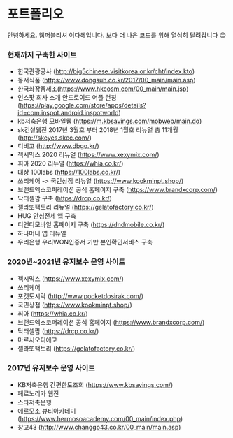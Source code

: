 # 포트폴리오

안녕하세요.
웹퍼블리셔 이다혜입니다.
보다 더 나은 코드를 위해 열심히 달려갑니다 😊

### 현재까지 구축한 사이트
- 한국관광공사 (http://big5chinese.visitkorea.or.kr/cht/index.kto)
- 동서식품 (https://www.dongsuh.co.kr/2017/00_main/main.asp)
- 한국화장품제조(https://www.hkcosm.com/00_main/main.jsp)
- 인스팟 회사 소개 안드로이드 어플 런칭(https://play.google.com/store/apps/details?id=com.inspot.android.inspotworld)
- kb저축은행 모바일웹 (https://m.kbsavings.com/mobweb/main.do)
- sk건설웹진 2017년 3월호 부터 2018년 1월호 리뉴얼 총 11개월 (http://skeyes.skec.com/)
- 디비고 (http://www.dbgo.kr/)
- 젝시믹스 2020 리뉴얼 (https://www.xexymix.com/)
- 휘아 2020 리뉴얼 (https://whia.co.kr/)
- 대상 100labs (https://100labs.co.kr/)
- 쓰리케어 -> 국민상점 리뉴얼 (https://www.kookminpt.shop/)
- 브랜드엑스코퍼레이션 공식 홈페이지 구축 (https://www.brandxcorp.com/)
- 닥터셀팜 구축 (https://drcp.co.kr/)
- 젤라또팩토리 리뉴얼 (https://gelatofactory.co.kr/)
- HUG 안심전세 앱 구축
- 디앤디모바일 홈페이지 구축 (https://dndmobile.co.kr/)
- 하나머니 앱 리뉴얼
- 우리은행 우리WON인증서 기반 본인확인서비스 구축

### 2020년~2021년 유지보수 운영 사이트
- 젝시믹스 (https://www.xexymix.com/)
- 쓰리케어
- 포켓도시락 (http://www.pocketdosirak.com/)
- 국민상점 (https://www.kookminpt.shop/)
- 휘아 (https://whia.co.kr/)
- 브랜드엑스코퍼레이션 공식 홈페이지 (https://www.brandxcorp.com/)
- 닥터셀팜 (https://drcp.co.kr/)
- 마르시오디에고
- 젤라또팩토리 (https://gelatofactory.co.kr/)

###  2017년 유지보수 운영 사이트
- KB저축은행 간편한도조회 (https://www.kbsavings.com/)
- 페르노리카 웹진
- 스타저축은행
- 에르모소 뷰티아카데미 (https://www.hermosoacademy.com/00_main/index.php)
- 창고43 (http://www.changgo43.co.kr/00_main/main.asp)
